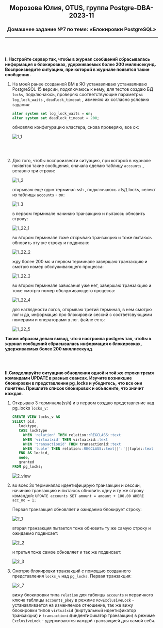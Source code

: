 <div align="center"><h2>Морозова Юлия, OTUS, группа Postgre-DBA-2023-11</h2></div>


<div align=center><h3>Домашнее задание №7 по теме: «Блокировки PostgreSQL»</h3></div>  

***

<br/><br/>

**I. Настройте сервер так, чтобы в журнал сообщений сбрасывалась информация о блокировках, удерживаемых более 200 миллисекунд. Воспроизведите ситуацию, при которой в журнале появятся такие сообщения.**

1. На моей ранее созданной ВМ в ЯО устанавливаю устанавливаю PostgreSQL 15 версии, подключаюсь к нему, для тестов создаю БД ``locks``, подключаюсь, проверяю соответствующие параметры: ``log_lock_waits`` , ``deadlock_timeout`` , изменяю их согласно условию задания:
    ```sql
    alter system set log_lock_waits = on;
    alter system set deadlock_timeout = 200;
    ```
    
    обновляю конфигурацию кластера, снова проверяю, все ок:

    ![1_1](https://github.com/Y-M-Morozova/7_homework_Morozova_Yulia/assets/153178571/5740c0dc-4228-4b27-b582-e286e667cbf0)

<br/><br/>

2. Для того, чтобы воспроизвести ситуацию, при которой в журнале появятся такие сообщения, сначала сделаю таблицу ``accounts`` , вставлю три строки:

    ![1_2](https://github.com/Y-M-Morozova/7_homework_Morozova_Yulia/assets/153178571/064853aa-fb67-4c78-8b6a-828f180f5327)

     открываю еще один терминал ssh , подключаюсь к БД locks, селект из таблицы  ``accounts`` - ок:

      ![1_3](https://github.com/Y-M-Morozova/7_homework_Morozova_Yulia/assets/153178571/f0dd5411-eb96-446c-919a-779fb1397e5d)

 
   в первом терминале начинаю транзакцию и пытаюсь обновить строку:

    ![1_22_1](https://github.com/Y-M-Morozova/7_homework_Morozova_Yulia/assets/153178571/484491de-7fe5-49a8-9450-a6073a8dd002)

   во втором терминале тоже открываю транзакцию и тоже пытаюсь обновить эту же строку и подвисаю:

    ![1_22_2](https://github.com/Y-M-Morozova/7_homework_Morozova_Yulia/assets/153178571/970a4708-b19f-4204-b192-b6caf073061e)

   жду более 200 мс и первом терминале завершаю транзакцию и смотрю номер обслуживающего процесса:  

   ![1_22_3](https://github.com/Y-M-Morozova/7_homework_Morozova_Yulia/assets/153178571/d8ebee3a-cc75-4906-b464-b1ede00b4d07)

    во втором терминале зависания уже нет, завершаю транзакцию и тоже смотрю номер обслуживающего процесса:

   ![1_22_4](https://github.com/Y-M-Morozova/7_homework_Morozova_Yulia/assets/153178571/e91b2e93-1e6a-489f-b4a1-9dc09d01234a)

   для наглядности логов, открываю третий терминал, в нем смотрю лог и да, информация про блокировки сессий с соответсвующими номерами и операторами  в лог. файле есть:

   ![1_22_5](https://github.com/Y-M-Morozova/7_homework_Morozova_Yulia/assets/153178571/c6ed31a9-dc75-4800-b523-2b39fd4a6019)

**Таким образом делаю вывод, что я настроила postgres так, чтобы в журнал сообщений сбрасывалась информация о блокировках, удерживаемых более 200 миллисекунд.**
   
<br/><br/>

**II.Смоделируйте ситуацию обновления одной и той же строки тремя командами UPDATE в разных сеансах. Изучите возникшие блокировки в представлении pg_locks и убедитесь, что все они понятны. Пришлите список блокировок и объясните, что значит каждая.**

1. Открываю 3 терминала(ssh) и в первом создаю представление над pg_locks ``locks_v``:

    ```sql
    CREATE VIEW locks_v AS
    SELECT pid,
       locktype,
       CASE locktype
         WHEN 'relation' THEN relation::REGCLASS::text
         WHEN 'virtualxid' THEN virtualxid::text
         WHEN 'transactionid' THEN transactionid::text
         WHEN 'tuple' THEN relation::REGCLASS::text||':'||tuple::text
       END AS lockid,
       mode,
       granted
    FROM pg_locks;
    ```

    ![2_view](https://github.com/Y-M-Morozova/7_homework_Morozova_Yulia/assets/153178571/35da1266-96ff-4475-8943-d207f2b4bad8)

2. во всех 3х терминалах идентифицирую транзакции и сессии, начинаю транзакцию и пытаюсь обновить одну и ту же строку командой: ``UPDATE accounts SET amount = amount + 100.00 WHERE acc_no = 1;``

   Первая транзакция обновляет и ожидаемо блокирует строку:

    ![2_1](https://github.com/Y-M-Morozova/7_homework_Morozova_Yulia/assets/153178571/d878c467-3143-448e-8d45-c2603e647f2e)
  
   вторая транзакция пытается тоже обновить ту же самую строку и ожидаемо подвисает:

    ![2_2](https://github.com/Y-M-Morozova/7_homework_Morozova_Yulia/assets/153178571/4033c09b-cd79-4517-8bc1-e689d651694d)


   и третья тоже самое обновляет и так же подвисает:

    ![2_3](https://github.com/Y-M-Morozova/7_homework_Morozova_Yulia/assets/153178571/328819ed-7e9e-4b36-9490-d5da7febfb54)
   
 3. Смотрю блокировки транзакций с помощью созданного представления ``locks_v`` над ``pg_locks``.
    Первая транзакция:  

     ![2_7](https://github.com/Y-M-Morozova/7_homework_Morozova_Yulia/assets/153178571/5f5aa3f7-f4e8-4309-96db-af8047b97f29)

    вижу блокировки типа ``relation`` для таблицы ``accounts`` и первичного ключа таблицы ``accounts_pkey`` в режиме ``RowExclusiveLock`` - устанавливается на изменяемое отношение,
    так же вижу блокировки типов ``virtualxid`` (виртуальный идентификатор транзакции) и ``transactionid``(индентификатор транзакции) в режиме ``ExclusiveLock`` - удерживаются каждой транзакцией для самой себя.

    
